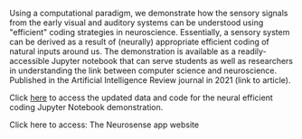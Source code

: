 Using a computational paradigm, we demonstrate how the sensory signals from the early visual and auditory systems can be understood using "efficient" coding strategies in neuroscience. Essentially, a sensory system can be derived as a result of (neurally) appropriate efficient coding of natural inputs around us. The demonstration is available as a readily-accessible Jupyter notebook that can serve students as well as researchers in understanding the link between computer science and neuroscience. Published in the Artificial Intelligence Review journal in 2021 (link to article).

Click [here](https://docs.google.com/document/d/1GxwGyiuU0rO4OKGNDh-R2I5RFyaqZNZXlhPGwXBAxpE/edit) to access the updated data and code for the neural efficient coding Jupyter Notebook demonstration.

Click here to access: The Neurosense app website
